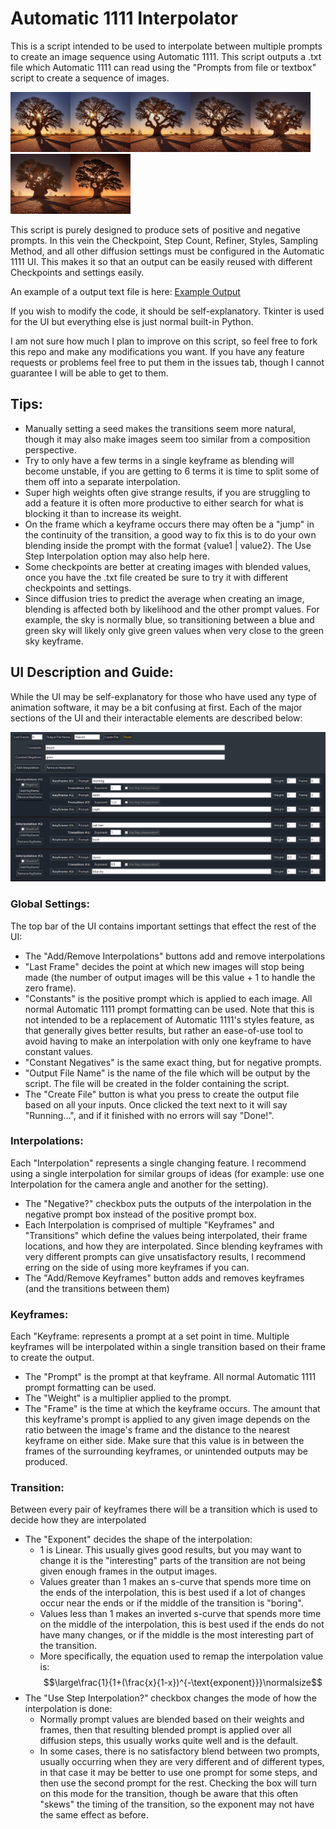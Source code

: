 # Automatic 1111 Interpolator

This is a script intended to be used to interpolate between multiple prompts to create an image sequence using Automatic 1111. This script outputs a .txt file which Automatic 1111 can read using the "Prompts from file or textbox" script to create a sequence of images.

<img src=Example/frame0.png width="96"><img src=Example/frame1.png width="96"><img src=Example/frame2.png width="96"><img src=Example/frame3.png width="96"><img src=Example/frame4.png width="96"><img src=Example/frame5.png width="96"><img src=Example/frame6.png width="96">

This script is purely designed to produce sets of positive and negative prompts. In this vein the Checkpoint, Step Count, Refiner, Styles, Sampling Method, and all other diffusion settings must be configured in the Automatic 1111 UI. This makes it so that an output can be easily reused with different Checkpoints and settings easily.

An example of a output text file is here: [Example Output](Example/ExampleOutput.txt)

If you wish to modify the code, it should be self-explanatory. Tkinter is used for the UI but everything else is just normal built-in Python.

I am not sure how much I plan to improve on this script, so feel free to fork this repo and make any modifications you want. If you have any feature requests or problems feel free to put them in the issues tab, though I cannot guarantee I will be able to get to them.

## Tips:
- Manually setting a seed makes the transitions seem more natural, though it may also make images seem too similar from a composition perspective.
- Try to only have a few terms in a single keyframe as blending will become unstable, if you are getting to 6 terms it is time to split some of them off into a separate interpolation.
- Super high weights often give strange results, if you are struggling to add a feature it is often more productive to either search for what is blocking it than to increase its weight.
- On the frame which a keyframe occurs there may often be a "jump" in the continuity of the transition, a good way to fix this is to do your own blending inside the prompt with the format {value1 | value2}. The Use Step Interpolation option may also help here.
- Some checkpoints are better at creating images with blended values, once you have the .txt file created be sure to try it with different checkpoints and settings.
- Since diffusion tries to predict the average when creating an image, blending is affected both by likelihood and the other prompt values. For example, the sky is normally blue, so transitioning between a blue and green sky will likely only give green values when very close to the green sky keyframe.

## UI Description and Guide:
While the UI may be self-explanatory for those who have used any type of animation software, it may be a bit confusing at first. Each of the major sections of the UI and their interactable elements are described below:

<img src=Example/ExampleInputs.png>

### Global Settings:
The top bar of the UI contains important settings that effect the rest of the UI:
- The "Add/Remove Interpolations" buttons add and remove interpolations
- "Last Frame" decides the point at which new images will stop being made (the number of output images will be this value + 1 to handle the zero frame).
- "Constants" is the positive prompt which is applied to each image. All normal Automatic 1111 prompt formatting can be used. Note that this is not intended to be a replacement of Automatic 1111's styles feature, as that generally gives better results, but rather an ease-of-use tool to avoid having to make an interpolation with only one keyframe to have constant values.
- "Constant Negatives" is the same exact thing, but for negative prompts.
- "Output File Name" is the name of the file which will be output by the script. The file will be created in the folder containing the script.
- The "Create File" button is what you press to create the output file based on all your inputs. Once clicked the text next to it will say "Running...", and if it finished with no errors will say "Done!".

### Interpolations:
Each "Interpolation" represents a single changing feature. I recommend using a single interpolation for similar groups of ideas (for example: use one Interpolation for the camera angle and another for the setting).
- The "Negative?" checkbox puts the outputs of the interpolation in the negative prompt box instead of the positive prompt box.
- Each Interpolation is comprised of multiple "Keyframes" and "Transitions" which define the values being interpolated, their frame locations, and how they are interpolated. Since blending keyframes with very different prompts can give unsatisfactory results, I recommend erring on the side of using more keyframes if you can.
- The "Add/Remove Keyframes" button adds and removes keyframes (and the transitions between them)

### Keyframes:
Each "Keyframe: represents a prompt at a set point in time. Multiple keyframes will be interpolated within a single transition based on their frame to create the output.
- The "Prompt" is the prompt at that keyframe. All normal Automatic 1111 prompt formatting can be used.
- The "Weight" is a multiplier applied to the prompt.
- The "Frame" is the time at which the keyframe occurs. The amount that this keyframe's prompt is applied to any given image depends on the ratio between the image's frame and the distance to the nearest keyframe on either side. Make sure that this value is in between the frames of the surrounding keyframes, or unintended outputs may be produced.

### Transition:
Between every pair of keyframes there will be a transition which is used to decide how they are interpolated
- The "Exponent" decides the shape of the interpolation:
  - 1 is Linear. This usually gives good results, but you may want to change it is the "interesting" parts of the transition are not being given enough frames in the output images.
  - Values greater than 1 makes an s-curve that spends more time on the ends of the interpolation, this is best used if a lot of changes occur near the ends or if the middle of the transition is "boring".
  - Values less than 1 makes an inverted s-curve that spends more time on the middle of the interpolation, this is best used if the ends do not have many changes, or if the middle is the most interesting part of the transition.
  - More specifically, the equation used to remap the interpolation value is: $$\large\frac{1}{1+(\frac{x}{1-x})^{-\text{exponent}}}\normalsize$$
- The "Use Step Interpolation?" checkbox changes the mode of how the interpolation is done:
  - Normally prompt values are blended based on their weights and frames, then that resulting blended prompt is applied over all diffusion steps, this usually works quite well and is the default.
  - In some cases, there is no satisfactory blend between two prompts, usually occurring when they are very different and of different types, in that case it may be better to use one prompt for some steps, and then use the second prompt for the rest. Checking the box will turn on this mode for the transition, though be aware that this often "skews" the timing of the transition, so the exponent may not have the same effect as before.
